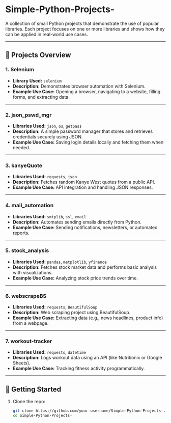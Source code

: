 # Simple-Python-Projects-  

A collection of small Python projects that demonstrate the use of popular libraries. Each project focuses on one or more libraries and shows how they can be applied in real-world use cases.  

---

## 📂 Projects Overview  

### 1. Selenium  
- **Library Used:** `selenium`  
- **Description:** Demonstrates browser automation with Selenium.  
- **Example Use Case:** Opening a browser, navigating to a website, filling forms, and extracting data.  

---

### 2. json_pswd_mgr  
- **Libraries Used:** `json`, `os`, `getpass`  
- **Description:** A simple password manager that stores and retrieves credentials securely using JSON.  
- **Example Use Case:** Saving login details locally and fetching them when needed.  

---

### 3. kanyeQuote  
- **Libraries Used:** `requests`, `json`  
- **Description:** Fetches random Kanye West quotes from a public API.  
- **Example Use Case:** API integration and handling JSON responses.  

---

### 4. mail_automation  
- **Libraries Used:** `smtplib`, `ssl`, `email`  
- **Description:** Automates sending emails directly from Python.  
- **Example Use Case:** Sending notifications, newsletters, or automated reports.  

---

### 5. stock_analysis  
- **Libraries Used:** `pandas`, `matplotlib`, `yfinance`  
- **Description:** Fetches stock market data and performs basic analysis with visualizations.  
- **Example Use Case:** Analyzing stock price trends over time.  

---

### 6. webscrapeBS  
- **Libraries Used:** `requests`, `BeautifulSoup`  
- **Description:** Web scraping project using BeautifulSoup.  
- **Example Use Case:** Extracting data (e.g., news headlines, product info) from a webpage.  

---

### 7. workout-tracker  
- **Libraries Used:** `requests`, `datetime`  
- **Description:** Logs workout data using an API (like Nutritionix or Google Sheets).  
- **Example Use Case:** Tracking fitness activity programmatically.  

---

## 🚀 Getting Started  

1. Clone the repo:  
   ```bash
   git clone https://github.com/your-username/Simple-Python-Projects-.git
   cd Simple-Python-Projects-
